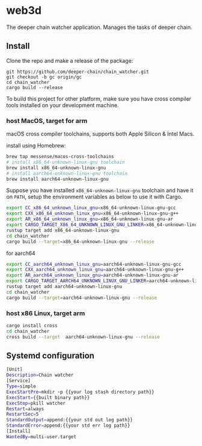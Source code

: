 # web3d

The deeper chain watcher application. Manages the tasks of deeper chain.

## Install

Clone the repo and make a release of the package:

``` shell
git https://github.com/deeper-chain/chain_watcher.git
git checkout -b gc origin/gc
cd chain_watcher
cargo build --release
```

To build this project for other platform, make sure you have cross compiler tools installed on your development machine.

### host MacOS, target for arm

macOS cross compiler toolchains, supports both Apple Silicon & Intel Macs.

install using Homebrew:

```bash
brew tap messense/macos-cross-toolchains
# install x86_64-unknown-linux-gnu toolchain
brew install x86_64-unknown-linux-gnu
# install aarch64-unknown-linux-gnu toolchain
brew install aarch64-unknown-linux-gnu
```

Suppose you have installed `x86_64-unknown-linux-gnu` toolchain and have it on `PATH`,
setup the environment variables as below to use it with Cargo.

```bash
export CC_x86_64_unknown_linux_gnu=x86_64-unknown-linux-gnu-gcc
export CXX_x86_64_unknown_linux_gnu=x86_64-unknown-linux-gnu-g++
export AR_x86_64_unknown_linux_gnu=x86_64-unknown-linux-gnu-ar
export CARGO_TARGET_X86_64_UNKNOWN_LINUX_GNU_LINKER=x86_64-unknown-linux-gnu-gcc
rustup target add x86_64-unknown-linux-gnu
cd chain_watcher
cargo build --target=x86_64-unknown-linux-gnu --release
```

for aarch64

```bash
export CC_aarch64_unknown_linux_gnu=aarch64-unknown-linux-gnu-gcc
export CXX_aarch64_unknown_linux_gnu=aarch64-unknown-linux-gnu-g++
export AR_aarch64_unknown_linux_gnu=aarch64-unknown-linux-gnu-ar
export CARGO_TARGET_AARCH64_UNKNOWN_LINUX_GNU_LINKER=aarch64-unknown-linux-gnu-gcc
rustup target add aarch64-unknown-linux-gnu
cd chain_watcher
cargo build --target=aarch64-unknown-linux-gnu --release
```

### host x86 Linux, target arm

```bash
cargo install cross
cd chain_watcher
cross build --target  aarch64-unknown-linux-gnu --release
```

## Systemd configuration
```bash
[Unit]
Description=Chain watcher
[Service]
Type=simple
ExecStartPre=mkdir -p {{your log stash directory path}}
ExecStart={{built binary path}}
ExecStop=pkill watcher
Restart=always
RestartSec=5
StandardOutput=append:{{your std out log path}}
StandardError=append:{{your std err log path}}
[Install]
WantedBy=multi-user.target
```

